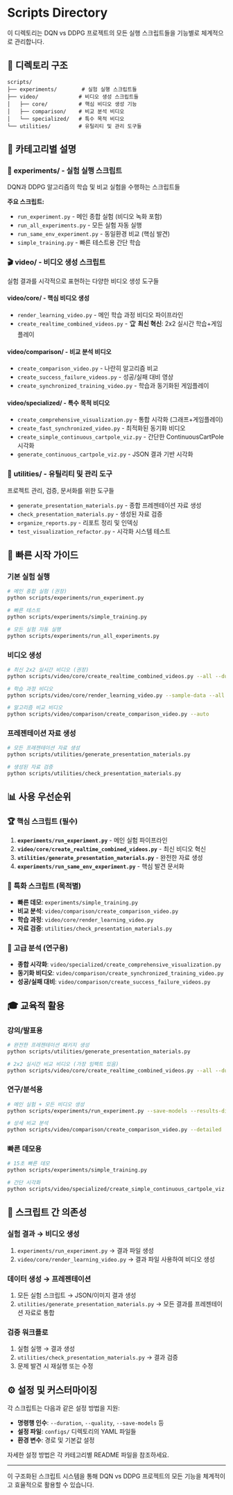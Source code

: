 # Scripts Directory

이 디렉토리는 DQN vs DDPG 프로젝트의 모든 실행 스크립트들을 기능별로 체계적으로 관리합니다.

## 📁 디렉토리 구조

```
scripts/
├── experiments/        # 실험 실행 스크립트들
├── video/             # 비디오 생성 스크립트들
│   ├── core/          # 핵심 비디오 생성 기능
│   ├── comparison/    # 비교 분석 비디오
│   └── specialized/   # 특수 목적 비디오
└── utilities/         # 유틸리티 및 관리 도구들
```

## 🎯 카테고리별 설명

### 🧪 **experiments/** - 실험 실행 스크립트
DQN과 DDPG 알고리즘의 학습 및 비교 실험을 수행하는 스크립트들

**주요 스크립트:**
- `run_experiment.py` - 메인 종합 실험 (비디오 녹화 포함)
- `run_all_experiments.py` - 모든 실험 자동 실행
- `run_same_env_experiment.py` - 동일환경 비교 (핵심 발견)
- `simple_training.py` - 빠른 테스트용 간단 학습

### 🎬 **video/** - 비디오 생성 스크립트
실험 결과를 시각적으로 표현하는 다양한 비디오 생성 도구들

#### **video/core/** - 핵심 비디오 생성
- `render_learning_video.py` - 메인 학습 과정 비디오 파이프라인
- `create_realtime_combined_videos.py` - 🏆 **최신 혁신**: 2x2 실시간 학습+게임플레이

#### **video/comparison/** - 비교 분석 비디오
- `create_comparison_video.py` - 나란히 알고리즘 비교
- `create_success_failure_videos.py` - 성공/실패 대비 영상
- `create_synchronized_training_video.py` - 학습과 동기화된 게임플레이

#### **video/specialized/** - 특수 목적 비디오
- `create_comprehensive_visualization.py` - 통합 시각화 (그래프+게임플레이)
- `create_fast_synchronized_video.py` - 최적화된 동기화 비디오
- `create_simple_continuous_cartpole_viz.py` - 간단한 ContinuousCartPole 시각화
- `generate_continuous_cartpole_viz.py` - JSON 결과 기반 시각화

### 🔧 **utilities/** - 유틸리티 및 관리 도구
프로젝트 관리, 검증, 문서화를 위한 도구들

- `generate_presentation_materials.py` - 종합 프레젠테이션 자료 생성
- `check_presentation_materials.py` - 생성된 자료 검증
- `organize_reports.py` - 리포트 정리 및 인덱싱
- `test_visualization_refactor.py` - 시각화 시스템 테스트

## 🚀 빠른 시작 가이드

### 기본 실험 실행
```bash
# 메인 종합 실험 (권장)
python scripts/experiments/run_experiment.py

# 빠른 테스트
python scripts/experiments/simple_training.py

# 모든 실험 자동 실행
python scripts/experiments/run_all_experiments.py
```

### 비디오 생성
```bash
# 최신 2x2 실시간 비디오 (권장)
python scripts/video/core/create_realtime_combined_videos.py --all --duration 20

# 학습 과정 비디오
python scripts/video/core/render_learning_video.py --sample-data --all

# 알고리즘 비교 비디오
python scripts/video/comparison/create_comparison_video.py --auto
```

### 프레젠테이션 자료 생성
```bash
# 모든 프레젠테이션 자료 생성
python scripts/utilities/generate_presentation_materials.py

# 생성된 자료 검증
python scripts/utilities/check_presentation_materials.py
```

## 📊 사용 우선순위

### 🏆 **핵심 스크립트 (필수)**
1. **`experiments/run_experiment.py`** - 메인 실험 파이프라인
2. **`video/core/create_realtime_combined_videos.py`** - 최신 비디오 혁신
3. **`utilities/generate_presentation_materials.py`** - 완전한 자료 생성
4. **`experiments/run_same_env_experiment.py`** - 핵심 발견 문서화

### 🎯 **특화 스크립트 (목적별)**
- **빠른 데모**: `experiments/simple_training.py`
- **비교 분석**: `video/comparison/create_comparison_video.py`
- **학습 과정**: `video/core/render_learning_video.py`
- **자료 검증**: `utilities/check_presentation_materials.py`

### 🔬 **고급 분석 (연구용)**
- **종합 시각화**: `video/specialized/create_comprehensive_visualization.py`
- **동기화 비디오**: `video/comparison/create_synchronized_training_video.py`
- **성공/실패 대비**: `video/comparison/create_success_failure_videos.py`

## 🎓 교육적 활용

### 강의/발표용
```bash
# 완전한 프레젠테이션 패키지 생성
python scripts/utilities/generate_presentation_materials.py

# 2x2 실시간 비교 비디오 (가장 임팩트 있음)
python scripts/video/core/create_realtime_combined_videos.py --all --duration 15
```

### 연구/분석용
```bash
# 메인 실험 + 모든 비디오 생성
python scripts/experiments/run_experiment.py --save-models --results-dir results

# 상세 비교 분석
python scripts/video/comparison/create_comparison_video.py --detailed
```

### 빠른 데모용
```bash
# 15초 빠른 데모
python scripts/experiments/simple_training.py

# 간단 시각화
python scripts/video/specialized/create_simple_continuous_cartpole_viz.py
```

## 🔗 스크립트 간 의존성

### 실험 결과 → 비디오 생성
1. `experiments/run_experiment.py` → 결과 파일 생성
2. `video/core/render_learning_video.py` → 결과 파일 사용하여 비디오 생성

### 데이터 생성 → 프레젠테이션
1. 모든 실험 스크립트 → JSON/이미지 결과 생성
2. `utilities/generate_presentation_materials.py` → 모든 결과를 프레젠테이션 자료로 통합

### 검증 워크플로
1. 실험 실행 → 결과 생성
2. `utilities/check_presentation_materials.py` → 결과 검증
3. 문제 발견 시 재실행 또는 수정

## ⚙️ 설정 및 커스터마이징

각 스크립트는 다음과 같은 설정 방법을 지원:
- **명령행 인수**: `--duration`, `--quality`, `--save-models` 등
- **설정 파일**: `configs/` 디렉토리의 YAML 파일들
- **환경 변수**: 경로 및 기본값 설정

자세한 설정 방법은 각 카테고리별 README 파일을 참조하세요.

---

이 구조화된 스크립트 시스템을 통해 DQN vs DDPG 프로젝트의 모든 기능을 체계적이고 효율적으로 활용할 수 있습니다.